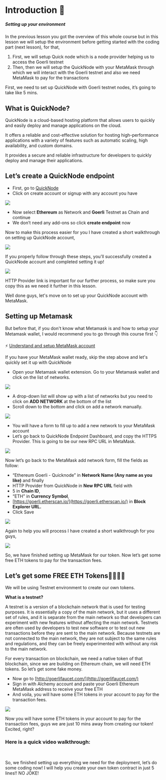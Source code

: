 Introduction 🔮
===============

##### Setting up your environment

In the previous lesson you got the overview of this whole course but in this lesson we will setup the environment before getting started with the coding part (next lesson), for that,

1.  First, we will setup Quick node which is a node provider helping us to access the Goerli testnet
2.  Then, then we will setup the QuickNode with your MetaMask through which we will interact with the Goerli testnet and also we need MetaMask to pay for the transactions

First, we need to set up QuickNode with Goerli testnet nodes, it’s going to take like 5 mins.

**What is QuickNode?**
----------------------

QuickNode is a cloud-based hosting platform that allows users to quickly and easily deploy and manage applications on the cloud.

It offers a reliable and cost-effective solution for hosting high-performance applications with a variety of features such as automatic scaling, high availability, and custom domains.

It provides a secure and reliable infrastructure for developers to quickly deploy and manage their applications.

Let’s create a QuickNode endpoint
---------------------------------

*   First, go to [QuickNode](https://www.quicknode.com/?utm_source=partner&utm_campaign=metaschool&utm_content=metaschool-guides&utm_medium=partner)
*   Click on create account or signup with any account you have

![](https://metaschool.s3-ap-southeast-1.amazonaws.com/images/K1eBjEWF3lCmAqhgq59wLUEZX4LJDT3ISustizpa.png)

*   Now select **Ethereum** as Network and **Goerli** Testnet as Chain and continue
*   We don’t need any add-ons so click **create endpoint** now

Now to make this process easier for you I have created a short walkthrough on setting up QuickNode account,

![](https://metaschool.s3-ap-southeast-1.amazonaws.com/images/9uGMTWxXzqSyCpphAI0e9xv4pBVJ1sQ2sgvWmEVl.gif)

If you properly follow through these steps, you’ll successfully created a QuickNode account and completed setting it up!

![](https://metaschool.s3-ap-southeast-1.amazonaws.com/images/nOSDWTmfSnQBc3lo5kB71m2X4zzgyFoKU5MraKZW.png)

HTTP Provider link is important for our further process, so make sure you copy this as we need it further in this lesson.

Well done guys, let's move on to set up your QuickNode account with MetaMask.

**Setting up Metamask**
-----------------------

But before that, if you don't know what Metamask is and how to setup your Metamask wallet, I would recommend you to go through this course first 👇

⚡ [Understand and setup MetaMask account](https://metaschool.so/course/understand-and-setup-metamask-account)

If you have your MetaMask wallet ready, skip the step above and let's quickly set it up with QuickNode

*   Open your Metamask wallet extension. Go to your Metamask wallet and click on the list of networks.

![](https://metaschool.s3-ap-southeast-1.amazonaws.com/images/FiJhOvnhkH10GpF657UptaB4h3cfAXBnRkQw5tyy.png)

*   A drop-down list will show up with a list of networks but you need to click on **ADD NETWORK** at the bottom of the list
*   Scroll down to the bottom and click on add a network manually.

![](https://metaschool.s3-ap-southeast-1.amazonaws.com/images/NSWeH0sVCTHy4yQyEPIVktLYK3IsNN2Ny6LXyiPZ.png)

*   You will have a form to fill up to add a new network to your MetaMask account
*   Let’s go back to QuickNode Endpoint Dashboard, and copy the HTTPS Provider. This is going to be our new RPC URL in MetaMask.

![](https://metaschool.s3-ap-southeast-1.amazonaws.com/images/N6YP4KI7I5SXYddtnfuJfKoAfGAXeIOdJPLUvi0d.png)

Now let’s go back to the MetaMask add network form, fill the fields as follow:

*   “Ethereum Goerli - Quicknode” in **Network Name (Any name as you like)** and finally
*   HTTP Provider from QuickNode in **New RPC URL** field with
*   5 in **Chain ID**,
*   “ETH” in **Currency Symbol**,
*   [https://goerli.etherscan.io/](https://goerli.etherscan.io/) in **Block Explorer URL.**
*   Click Save

![](https://metaschool.s3-ap-southeast-1.amazonaws.com/images/matTOECWIffgXMFVsA20jibz36sAwoAOqGb0DLYv.png)

Again to help you will process I have created a short walkthrough for you guys,

![](https://metaschool.s3-ap-southeast-1.amazonaws.com/images/wuR5NfJ7C4RgyWYTCp5AMn3ZayXQkrXcit6obCXZ.gif)

So, we have finished setting up MetaMask for our token. Now let’s get some free ETH tokens to pay for the transaction fees.

Let’s get some FREE ETH Tokens🤑🤑🤑🤑
--------------------------------------

We will be using Testnet environment to create our own tokens.

**What is a testnet?**

A testnet is a version of a blockchain network that is used for testing purposes. It is essentially a copy of the main network, but it uses a different set of rules, and it is separate from the main network so that developers can experiment with new features without affecting the main network. Testnets are often used by developers to test new software or to test out new transactions before they are sent to the main network. Because testnets are not connected to the main network, they are not subject to the same rules and regulations, and they can be freely experimented with without any risk to the main network.

For every transaction on blockchain, we need a native token of that blockchain, since we are building on Ethereum chain, we will need ETH tokens. So let’s get some fake money.

*   Now go to [http://goerlifaucet.com/](http://goerlifaucet.com/)
*   Sign in with Alchemy account and paste your Goerli Ethereum MetaMask address to receive your free ETH
*   And voila, you will have some ETH tokens in your account to pay for the transaction fees.

![](https://metaschool.s3-ap-southeast-1.amazonaws.com/images/4akdwLPbcbCam3aFN5tZKIT9eb3gVIMghlBbO4tj.png)

Now you will have some ETH tokens in your account to pay for the transaction fees, guys we are just 10 mins away from creating our token! Excited, right?

### Here is a quick video walkthrough:  
 

So, we finished setting up everything we need for the deployment, let’s do some coding now! I will help you create your own token contract in just 5 lines!! NO JOKE!
